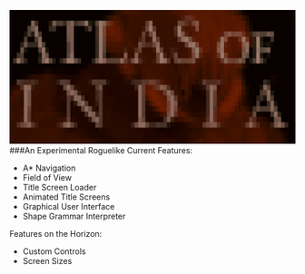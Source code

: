 ![Atlas of India Promo Image](promo.png)
###An Experimental Roguelike 
Current Features:
* A\* Navigation
* Field of View
* Title Screen Loader
* Animated Title Screens
* Graphical User Interface
* Shape Grammar Interpreter

Features on the Horizon:
* Custom Controls
* Screen Sizes


